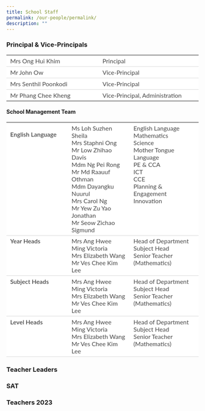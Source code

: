 ```yaml
---
title: School Staff
permalink: /our-people/permalink/
description: ""
---
```

### Principal & Vice-Principals

<table border="0" style="box-sizing: inherit; font-family: Lato, sans-serif; border-collapse: collapse; border-spacing: 0px; width: 792.225px; color: rgb(72, 72, 72); font-size: 16px; font-style: normal; font-variant-ligatures: normal; font-variant-caps: normal; font-weight: 400; letter-spacing: normal; orphans: 2; text-align: start; text-transform: none; white-space: normal; widows: 2; word-spacing: 0px; -webkit-text-stroke-width: 0px; background-color: rgb(255, 255, 255); text-decoration-thickness: initial; text-decoration-style: initial; text-decoration-color: initial; max-width: 100%;"><tbody style="box-sizing: inherit; font-family: Lato, sans-serif;"><tr style="box-sizing: inherit; font-family: Lato, sans-serif; background: rgb(255, 255, 255);"><td style="box-sizing: inherit; font-family: Lato, sans-serif; padding: 5px 10px; text-align: left; vertical-align: top; border-style: solid; border-color: rgb(214, 214, 214); border-image: initial; border-width: 0px 0px 1px; width: 395.612px;">Mrs Ong Hui Khim</td><td style="box-sizing: inherit; font-family: Lato, sans-serif; padding: 5px 10px; text-align: left; vertical-align: top; border-style: solid; border-color: rgb(214, 214, 214); border-image: initial; border-width: 0px 0px 1px; width: 395.612px;">Principal</td></tr><tr style="box-sizing: inherit; font-family: Lato, sans-serif; background: rgb(255, 255, 255);"><td style="box-sizing: inherit; font-family: Lato, sans-serif; padding: 5px 10px; text-align: left; vertical-align: top; border-style: solid; border-color: rgb(214, 214, 214); border-image: initial; border-width: 0px 0px 1px; width: 395.612px;">Mr John Ow</td><td style="box-sizing: inherit; font-family: Lato, sans-serif; padding: 5px 10px; text-align: left; vertical-align: top; border-style: solid; border-color: rgb(214, 214, 214); border-image: initial; border-width: 0px 0px 1px; width: 395.612px;">Vice-Principal</td></tr><tr style="box-sizing: inherit; font-family: Lato, sans-serif;"><td style="box-sizing: inherit; font-family: Lato, sans-serif; padding: 5px 10px; text-align: left; vertical-align: top; border-style: solid; border-color: rgb(214, 214, 214); border-image: initial; border-width: 0px 0px 1px; width: 395.612px;">Mrs Senthil Poonkodi</td><td style="box-sizing: inherit; font-family: Lato, sans-serif; padding: 5px 10px; text-align: left; vertical-align: top; border-style: solid; border-color: rgb(214, 214, 214); border-image: initial; border-width: 0px 0px 1px; width: 395.612px;">Vice-Principal</td></tr><tr style="box-sizing: inherit; font-family: Lato, sans-serif; background: rgb(255, 255, 255);"><td style="box-sizing: inherit; font-family: Lato, sans-serif; padding: 5px 10px; text-align: left; vertical-align: top; border: 0px solid rgb(214, 214, 214); width: 395.612px;">Mr Phang Chee Kheng</td><td style="box-sizing: inherit; font-family: Lato, sans-serif; padding: 5px 10px; text-align: left; vertical-align: top; border: 0px solid rgb(214, 214, 214); width: 395.612px;">Vice-Principal, Administration</td></tr></tbody></table>

#### School Management Team
<table border="0" style="box-sizing: inherit; font-family: Lato, sans-serif; border-collapse: collapse; border-spacing: 0px; width: 792.225px; color: rgb(72, 72, 72); font-size: 16px; font-style: normal; font-variant-ligatures: normal; font-variant-caps: normal; font-weight: 400; letter-spacing: normal; orphans: 2; text-align: start; text-transform: none; white-space: normal; widows: 2; word-spacing: 0px; -webkit-text-stroke-width: 0px; background-color: rgb(255, 255, 255); text-decoration-thickness: initial; text-decoration-style: initial; text-decoration-color: initial; max-width: 100%;"><tbody style="box-sizing: inherit; font-family: Lato, sans-serif;"><tr style="box-sizing: inherit; font-family: Lato, sans-serif; background: rgb(255, 255, 255); height: 65px;"><td style="box-sizing: inherit; font-family: Lato, sans-serif; padding: 5px 10px; text-align: left; vertical-align: top; border-style: solid; border-color: rgb(214, 214, 214); border-image: initial; border-width: 0px 0px 1px; width: 263.737px;">
	
<b style="box-sizing: inherit; font-family: inherit; font-weight: 600;">English Language</b></td><td style="box-sizing: inherit; font-family: Lato, sans-serif; padding: 5px 10px; text-align: left; vertical-align: top; border-style: solid; border-color: rgb(214, 214, 214); border-image: initial; border-width: 0px 0px 1px; width: 263.737px;">
Ms Loh Suzhen Sheila<br style="box-sizing: inherit; font-family: Lato, sans-serif;">Mrs Staphni Ong<br style="box-sizing: inherit; font-family: Lato, sans-serif;">Mr Low Zhihao Davis<br style="box-sizing: inherit; font-family: Lato, sans-serif;">Mdm Ng Pei Rong<br style="box-sizing: inherit; font-family: Lato, sans-serif;">Mr Md Raauuf Othman<br style="box-sizing: inherit; font-family: Lato, sans-serif;">Mdm Dayangku Nuurul<br style="box-sizing: inherit; font-family: Lato, sans-serif;">Mrs Carol Ng<br style="box-sizing: inherit; font-family: Lato, sans-serif;">Mr Yew Zu Yao Jonathan<br style="box-sizing: inherit; font-family: Lato, sans-serif;">Mr Seow Zichao Sigmund</td>
<td style="box-sizing: inherit; font-family: Lato, sans-serif; padding: 5px 10px; text-align: left; vertical-align: top; border-style: solid; border-color: rgb(214, 214, 214); border-image: initial; border-width: 0px 0px 1px; width: 263.75px;">English Language<br style="box-sizing: inherit; font-family: Lato, sans-serif;">Mathematics<br style="box-sizing: inherit; font-family: Lato, sans-serif;">Science<br style="box-sizing: inherit; font-family: Lato, sans-serif;">Mother Tongue Language<br style="box-sizing: inherit; font-family: Lato, sans-serif;">PE & CCA<br style="box-sizing: inherit; font-family: Lato, sans-serif;">ICT<br style="box-sizing: inherit; font-family: Lato, sans-serif;">CCE<br style="box-sizing: inherit; font-family: Lato, sans-serif;">Planning & Engagement<br style="box-sizing: inherit; font-family: Lato, sans-serif;">Innovation</td></tr><tr style="box-sizing: inherit; font-family: Lato, sans-serif; background: rgb(255, 255, 255);"></tr>
	
<tr style="box-sizing: inherit; font-family: Lato, sans-serif; background: rgb(255, 255, 255); height: 65px;"><td style="box-sizing: inherit; font-family: Lato, sans-serif; padding: 5px 10px; text-align: left; vertical-align: top; border-style: solid; border-color: rgb(214, 214, 214); border-image: initial; border-width: 0px 0px 1px; width: 263.737px;">
<b style="box-sizing: inherit; font-family: inherit; font-weight: 600;">Year Heads</b></td><td style="box-sizing: inherit; font-family: Lato, sans-serif; padding: 5px 10px; text-align: left; vertical-align: top; border-style: solid; border-color: rgb(214, 214, 214); border-image: initial; border-width: 0px 0px 1px; width: 263.737px;">Mrs Ang Hwee Ming Victoria<br style="box-sizing: inherit; font-family: Lato, sans-serif;">Mrs Elizabeth Wang<br style="box-sizing: inherit; font-family: Lato, sans-serif;">Mr Ves Chee Kim Lee<br style="box-sizing: inherit; font-family: Lato, sans-serif;"></td><td style="box-sizing: inherit; font-family: Lato, sans-serif; padding: 5px 10px; text-align: left; vertical-align: top; border-style: solid; border-color: rgb(214, 214, 214); border-image: initial; border-width: 0px 0px 1px; width: 263.75px;">Head of Department<br style="box-sizing: inherit; font-family: Lato, sans-serif;">Subject Head<br style="box-sizing: inherit; font-family: Lato, sans-serif;">Senior Teacher (Mathematics)</td>
</tr>
<tr style="box-sizing: inherit; font-family: Lato, sans-serif; background: rgb(255, 255, 255); height: 65px;"><td style="box-sizing: inherit; font-family: Lato, sans-serif; padding: 5px 10px; text-align: left; vertical-align: top; border-style: solid; border-color: rgb(214, 214, 214); border-image: initial; border-width: 0px 0px 1px; width: 263.737px;">
<b style="box-sizing: inherit; font-family: inherit; font-weight: 600;">Subject Heads</b></td><td style="box-sizing: inherit; font-family: Lato, sans-serif; padding: 5px 10px; text-align: left; vertical-align: top; border-style: solid; border-color: rgb(214, 214, 214); border-image: initial; border-width: 0px 0px 1px; width: 263.737px;">Mrs Ang Hwee Ming Victoria<br style="box-sizing: inherit; font-family: Lato, sans-serif;">Mrs Elizabeth Wang<br style="box-sizing: inherit; font-family: Lato, sans-serif;">Mr Ves Chee Kim Lee<br style="box-sizing: inherit; font-family: Lato, sans-serif;"></td><td style="box-sizing: inherit; font-family: Lato, sans-serif; padding: 5px 10px; text-align: left; vertical-align: top; border-style: solid; border-color: rgb(214, 214, 214); border-image: initial; border-width: 0px 0px 1px; width: 263.75px;">Head of Department<br style="box-sizing: inherit; font-family: Lato, sans-serif;">Subject Head<br style="box-sizing: inherit; font-family: Lato, sans-serif;">Senior Teacher (Mathematics)</td>
</tr>
<tr style="box-sizing: inherit; font-family: Lato, sans-serif; background: rgb(255, 255, 255); height: 65px;"><td style="box-sizing: inherit; font-family: Lato, sans-serif; padding: 5px 10px; text-align: left; vertical-align: top; border-style: solid; border-color: rgb(214, 214, 214); border-image: initial; border-width: 0px 0px 1px; width: 263.737px;">
<b style="box-sizing: inherit; font-family: inherit; font-weight: 600;">Level Heads</b></td><td style="box-sizing: inherit; font-family: Lato, sans-serif; padding: 5px 10px; text-align: left; vertical-align: top; border-style: solid; border-color: rgb(214, 214, 214); border-image: initial; border-width: 0px 0px 1px; width: 263.737px;">Mrs Ang Hwee Ming Victoria<br style="box-sizing: inherit; font-family: Lato, sans-serif;">Mrs Elizabeth Wang<br style="box-sizing: inherit; font-family: Lato, sans-serif;">Mr Ves Chee Kim Lee<br style="box-sizing: inherit; font-family: Lato, sans-serif;"></td><td style="box-sizing: inherit; font-family: Lato, sans-serif; padding: 5px 10px; text-align: left; vertical-align: top; border-style: solid; border-color: rgb(214, 214, 214); border-image: initial; border-width: 0px 0px 1px; width: 263.75px;">Head of Department<br style="box-sizing: inherit; font-family: Lato, sans-serif;">Subject Head<br style="box-sizing: inherit; font-family: Lato, sans-serif;">Senior Teacher (Mathematics)</td>
</tr></tbody></table>

### Teacher Leaders
### SAT
### Teachers 2023